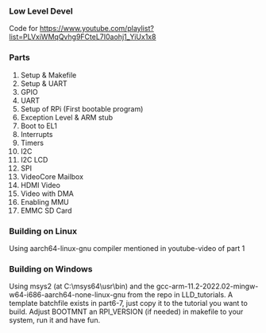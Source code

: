 ### Low Level Devel

Code for https://www.youtube.com/playlist?list=PLVxiWMqQvhg9FCteL7I0aohj1_YiUx1x8

### Parts

1.  Setup & Makefile
2.  Setup & UART
3.  GPIO
4.  UART
5.  Setup of RPi (First bootable program)
6.  Exception Level & ARM stub
7.  Boot to EL1
8.  Interrupts
9.  Timers
10. I2C
11. I2C LCD
12. SPI
13. VideoCore Mailbox
14. HDMI Video
15. Video with DMA
16. Enabling MMU
17. EMMC SD Card

### Building on Linux
Using aarch64-linux-gnu compiler mentioned in youtube-video of part 1

### Building on Windows
Using msys2 (at C:\msys64\usr\bin) and the gcc-arm-11.2-2022.02-mingw-w64-i686-aarch64-none-linux-gnu from the repo in LLD_tutorials.
A template batchfile exists in part6-7, just copy it to the tutorial you want to build.
Adjust BOOTMNT an RPI_VERSION (if needed) in makefile to your system, run it and have fun. 